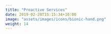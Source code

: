 ```yaml
---
title: "Proactive Services"
date: 2019-02-28T15:15:34+10:00
image: "assets/images/icons/bionic-hand.png"
weight: 14
---
```


 